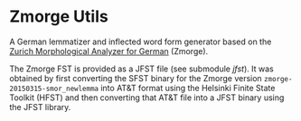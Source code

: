 # Zmorge Utils

A German lemmatizer and inflected word form generator based on the [Zurich Morphological Analyzer for German](https://pub.cl.uzh.ch/users/sennrich/zmorge/) (Zmorge).

The Zmorge FST is provided as a JFST file (see submodule _jfst_). It was obtained by first converting the SFST binary for the Zmorge version `zmorge-20150315-smor_newlemma` into AT&T format using the Helsinki Finite State Toolkit (HFST) and then converting that AT&T file into a JFST binary using the JFST library.
